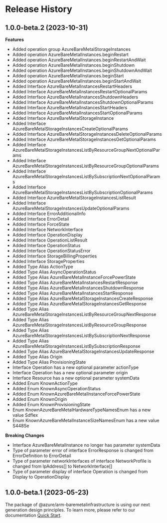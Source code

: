 # Release History
    
## 1.0.0-beta.2 (2023-10-31)
    
**Features**

  - Added operation group AzureBareMetalStorageInstances
  - Added operation AzureBareMetalInstances.beginRestart
  - Added operation AzureBareMetalInstances.beginRestartAndWait
  - Added operation AzureBareMetalInstances.beginShutdown
  - Added operation AzureBareMetalInstances.beginShutdownAndWait
  - Added operation AzureBareMetalInstances.beginStart
  - Added operation AzureBareMetalInstances.beginStartAndWait
  - Added Interface AzureBareMetalInstancesRestartHeaders
  - Added Interface AzureBareMetalInstancesRestartOptionalParams
  - Added Interface AzureBareMetalInstancesShutdownHeaders
  - Added Interface AzureBareMetalInstancesShutdownOptionalParams
  - Added Interface AzureBareMetalInstancesStartHeaders
  - Added Interface AzureBareMetalInstancesStartOptionalParams
  - Added Interface AzureBareMetalStorageInstance
  - Added Interface AzureBareMetalStorageInstancesCreateOptionalParams
  - Added Interface AzureBareMetalStorageInstancesDeleteOptionalParams
  - Added Interface AzureBareMetalStorageInstancesGetOptionalParams
  - Added Interface AzureBareMetalStorageInstancesListByResourceGroupNextOptionalParams
  - Added Interface AzureBareMetalStorageInstancesListByResourceGroupOptionalParams
  - Added Interface AzureBareMetalStorageInstancesListBySubscriptionNextOptionalParams
  - Added Interface AzureBareMetalStorageInstancesListBySubscriptionOptionalParams
  - Added Interface AzureBareMetalStorageInstancesListResult
  - Added Interface AzureBareMetalStorageInstancesUpdateOptionalParams
  - Added Interface ErrorAdditionalInfo
  - Added Interface ErrorDetail
  - Added Interface ForceState
  - Added Interface NetworkInterface
  - Added Interface OperationDisplay
  - Added Interface OperationListResult
  - Added Interface OperationStatus
  - Added Interface OperationStatusError
  - Added Interface StorageBillingProperties
  - Added Interface StorageProperties
  - Added Type Alias ActionType
  - Added Type Alias AsyncOperationStatus
  - Added Type Alias AzureBareMetalInstanceForcePowerState
  - Added Type Alias AzureBareMetalInstancesRestartResponse
  - Added Type Alias AzureBareMetalInstancesShutdownResponse
  - Added Type Alias AzureBareMetalInstancesStartResponse
  - Added Type Alias AzureBareMetalStorageInstancesCreateResponse
  - Added Type Alias AzureBareMetalStorageInstancesGetResponse
  - Added Type Alias AzureBareMetalStorageInstancesListByResourceGroupNextResponse
  - Added Type Alias AzureBareMetalStorageInstancesListByResourceGroupResponse
  - Added Type Alias AzureBareMetalStorageInstancesListBySubscriptionNextResponse
  - Added Type Alias AzureBareMetalStorageInstancesListBySubscriptionResponse
  - Added Type Alias AzureBareMetalStorageInstancesUpdateResponse
  - Added Type Alias Origin
  - Added Type Alias ProvisioningState
  - Interface Operation has a new optional parameter actionType
  - Interface Operation has a new optional parameter origin
  - Interface Resource has a new optional parameter systemData
  - Added Enum KnownActionType
  - Added Enum KnownAsyncOperationStatus
  - Added Enum KnownAzureBareMetalInstanceForcePowerState
  - Added Enum KnownOrigin
  - Added Enum KnownProvisioningState
  - Enum KnownAzureBareMetalHardwareTypeNamesEnum has a new value Sdflex
  - Enum KnownAzureBareMetalInstanceSizeNamesEnum has a new value S448Se

**Breaking Changes**

  - Interface AzureBareMetalInstance no longer has parameter systemData
  - Type of parameter error of interface ErrorResponse is changed from ErrorDefinition to ErrorDetail
  - Type of parameter networkInterfaces of interface NetworkProfile is changed from IpAddress[] to NetworkInterface[]
  - Type of parameter display of interface Operation is changed from Display to OperationDisplay
    
    
## 1.0.0-beta.1 (2023-05-23)

The package of @azure/arm-baremetalinfrastructure is using our next generation design principles. To learn more, please refer to our documentation [Quick Start](https://aka.ms/js-track2-quickstart).
